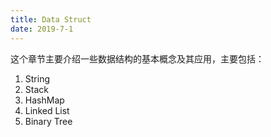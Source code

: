 ```yaml
---
title: Data Struct
date: 2019-7-1
---
```


这个章节主要介绍一些数据结构的基本概念及其应用，主要包括：

1. String
2. Stack
3. HashMap
4. Linked List
5. Binary Tree

